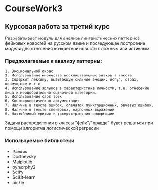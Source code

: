 # CourseWork3

## Курсовая работа за третий курс
Разрабатывает модуль для анализа лингвистических паттернов фейковых новостей на русском языке и последующее построение модели для отнесения конкретной новости 
к ложным или истинным. 

### Предполагаемые к анализу паттерны:
    1. Эмоциональной окрас
    2. Использование множества восклицательных знаков в тексте
    3. Содержит лексику, вызывающую сильные эмоции: испуг, страх, возмущение и т.п 
    4. Использование ярлыков в характеристике личности, т.е. отнесение лица к неодобрительно-оценочной категории. 
    5. Использование caps lock
    6. Конспирологическая аргументация 
    7. Наличие в тексте ошибок, опечаток пунктуационных, речевых ошибок. 
    8. Наличие в тексте сленговых, жаргонных выражений 
    9. Настойчивый призыв к распространению информации 
   
Задача распределения в классы "фейк"/"правда" будет решаться при помощи алгоритма логистической регресии 

### Используемые библиотеки
- Pandas
- Dostoevsky
- Matplotlib
- pymorphy2
- SciPy
- Scikit-learn
- pickle

